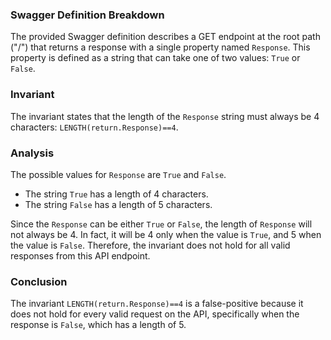 ### Swagger Definition Breakdown
The provided Swagger definition describes a GET endpoint at the root path ("/") that returns a response with a single property named `Response`. This property is defined as a string that can take one of two values: `True` or `False`. 

### Invariant
The invariant states that the length of the `Response` string must always be 4 characters: `LENGTH(return.Response)==4`. 

### Analysis
The possible values for `Response` are `True` and `False`. 
- The string `True` has a length of 4 characters.
- The string `False` has a length of 5 characters.

Since the `Response` can be either `True` or `False`, the length of `Response` will not always be 4. In fact, it will be 4 only when the value is `True`, and 5 when the value is `False`. Therefore, the invariant does not hold for all valid responses from this API endpoint. 

### Conclusion
The invariant `LENGTH(return.Response)==4` is a false-positive because it does not hold for every valid request on the API, specifically when the response is `False`, which has a length of 5.

